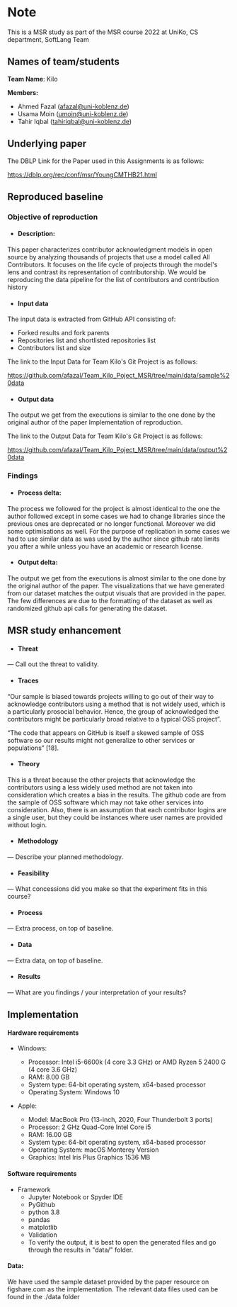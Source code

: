 <h1> Note </h1>

This is a MSR study as part of the MSR course 2022 at UniKo, CS department, SoftLang Team

<h2> Names of team/students </h2>

**Team Name**: Kilo

**Members:**

  * Ahmed Fazal (afazal@uni-koblenz.de)
  * Usama Moin (umoin@uni-koblenz.de)
  * Tahir Iqbal (tahiriqbal@uni-koblenz.de)

<h2> Underlying paper </h2>

The DBLP Link for the Paper used in this Assignments is as follows:

<https://dblp.org/rec/conf/msr/YoungCMTHB21.html>

<h2> Reproduced baseline  </h2>

### Objective of reproduction 
 
* #### Description: 

This paper characterizes contributor acknowledgment models in open source by analyzing thousands of projects that use a model called All Contributors. It focuses on the life cycle of projects through the model's lens and contrast its representation of contributorship. We would be reproducing the data pipeline for the list of contributors and contribution history
      

* #### Input data

The input data is extracted from GitHub API consisting of:

- Forked results and fork parents
- Repositories list and shortlisted repositories list
- Contributors list and size

The link to the Input Data for Team Kilo's Git Project is as follows:

<https://github.com/afazal/Team_Kilo_Poject_MSR/tree/main/data/sample%20data>


* #### Output data


The output we get from the executions is similar to the one done by the original author of the paper
Implementation of reproduction.

The link to the Output Data for Team Kilo's Git Project is as follows:

<https://github.com/afazal/Team_Kilo_Poject_MSR/tree/main/data/output%20data>


<h3> Findings </h3> 
 
* #### Process delta:

The process we followed for the project is almost identical to the one the author followed except in some cases we had to change libraries since the previous ones are deprecated or no longer functional. Moreover we did some optimisations as well. For the purpose of replication in some cases we had to use similar data as was used by the author since github rate limits you after a while unless you have an academic or research license.



* #### Output delta:

The output we get from the executions is almost similar to the one done by the original author of the paper. The visualizations that we have generated from our dataset matches the output visuals that are provided in the paper. The few differences are due to the formatting of the dataset as well as randomized github api calls for generating the dataset.


<h2> MSR study enhancement </h2>

* #### Threat 

— Call out the threat to validity.

* #### Traces 

“Our sample is biased towards projects willing to go out of their way to acknowledge contributors using a method that is not widely used, which is a particularly prosocial behavior. Hence, the group of acknowledged the contributors might be particularly broad relative to a typical OSS project”. 

“The code that appears on GitHub is itself a skewed sample of OSS software so our results might not generalize to other services or populations” [18].   

* #### Theory 

This is a threat because the other projects that acknowledge the contributors using a less widely used method are not taken into consideration which creates a bias in the results. The github code are from the sample of OSS software which may not take other services into consideration. Also, there is an assumption that each contributor logins are a single user, but they could be instances where user names are provided without login.

* ####  Methodology 
— Describe your planned methodology.

* #### Feasibility 
— What concessions did you make so that the experiment fits in this course?

* #### Process 
— Extra process, on top of baseline.

* #### Data 
— Extra data, on top of baseline.

* #### Results 
— What are you findings / your interpretation of your results?


<h2> Implementation  </h2>

 #### Hardware requirements 

* Windows:

    - Processor: Intel i5-6600k (4 core 3.3 GHz) or AMD Ryzen 5 2400 G (4 core 3.6 GHz)
    - RAM: 8.00 GB
    - System type: 64-bit operating system, x64-based processor
    - Operating System: Windows 10

* Apple:

    - Model: MacBook Pro (13-inch, 2020, Four Thunderbolt 3 ports)
    - Processor: 2 GHz Quad-Core Intel Core i5
    - RAM: 16.00 GB
    - System type: 64-bit operating system, x64-based processor
    - Operating System: macOS Monterey Version
    - Graphics: Intel Iris Plus Graphics 1536 MB
       


#### Software requirements 

* Framework
  - Jupyter Notebook or Spyder IDE
  - PyGithub
  - python 3.8
  - pandas
  - matplotlib
  - Validation
  - To verify the output, it is best to open the generated files and go through the results in "data/" folder.

#### Data: 
We have used the sample dataset provided by the paper resource on figshare.com as the implementation. The relevant data files used can be found in the ./data folder







